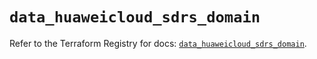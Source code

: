 # `data_huaweicloud_sdrs_domain`

Refer to the Terraform Registry for docs: [`data_huaweicloud_sdrs_domain`](https://registry.terraform.io/providers/huaweicloud/huaweicloud/1.71.1/docs/data-sources/sdrs_domain).
